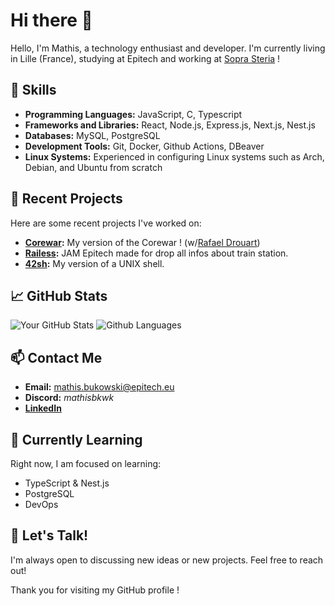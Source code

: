 # Hi there 👋

Hello, I'm Mathis, a technology enthusiast and developer. 
I'm currently living in Lille (France), studying at Epitech and working at [Sopra Steria](https://www.soprasteria.com/fr) !

## 🌟 Skills
- **Programming Languages:** JavaScript, C, Typescript
- **Frameworks and Libraries:** React, Node.js, Express.js, Next.js, Nest.js
- **Databases:** MySQL, PostgreSQL
- **Development Tools:** Git, Docker, Github Actions, DBeaver
- **Linux Systems:** Experienced in configuring Linux systems such as Arch, Debian, and Ubuntu from scratch

## 🔭 Recent Projects
Here are some recent projects I've worked on:
- **[Corewar](https://github.com/mathisbukowski/Corewar):** My version of the Corewar ! (w/[Rafael Drouart](https://github.com/rafaeldrouart))
- **[Railess](https://github.com/mathisbukowski/Railess):** JAM Epitech made for drop all infos about train station.
- **[42sh](https://github.com/mathisbukowski/42sh):** My version of a UNIX shell.

## 📈 GitHub Stats
![Your GitHub Stats](https://github-readme-stats.vercel.app/api?username=mathisbukowski&show_icons=true&theme=radical&v=1)
![Github Languages](https://github-readme-stats.vercel.app/api/top-langs?username=mathisbukowski&layout=compact&show_icons=true&theme=radical&v=1)


## 📫 Contact Me
- **Email:** [mathis.bukowski@epitech.eu](mailto:mathis.bukowski@epitech.eu)
- **Discord:** _mathisbkwk_
- **[LinkedIn](https://www.linkedin.com/in/mathisbukowski/)**

## 🌱 Currently Learning
Right now, I am focused on learning:
- TypeScript & Nest.js
- PostgreSQL
- DevOps

## 💬 Let's Talk!
I'm always open to discussing new ideas or new projects. Feel free to reach out!

Thank you for visiting my GitHub profile !
